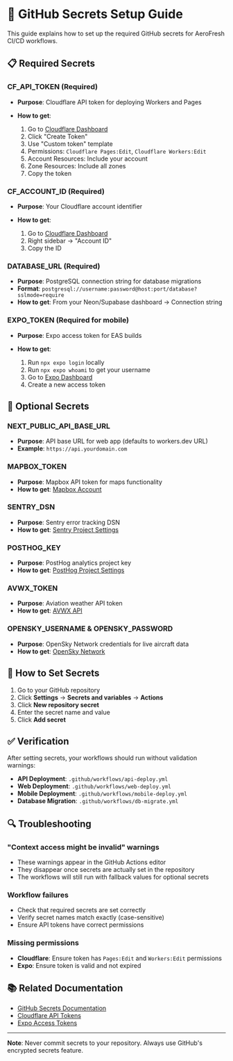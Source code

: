 # 🔐 GitHub Secrets Setup Guide

This guide explains how to set up the required GitHub secrets for AeroFresh CI/CD workflows.

## 📋 Required Secrets

### **CF_API_TOKEN** (Required)

- **Purpose**: Cloudflare API token for deploying Workers and Pages
- **How to get**:

  1. Go to [Cloudflare Dashboard](https://dash.cloudflare.com/profile/api-tokens)
  2. Click "Create Token"
  3. Use "Custom token" template
  4. Permissions: `Cloudflare Pages:Edit`, `Cloudflare Workers:Edit`
  5. Account Resources: Include your account
  6. Zone Resources: Include all zones
  7. Copy the token

### **CF_ACCOUNT_ID** (Required)

- **Purpose**: Your Cloudflare account identifier
- **How to get**:

  1. Go to [Cloudflare Dashboard](https://dash.cloudflare.com/)
  2. Right sidebar → "Account ID"
  3. Copy the ID

### **DATABASE_URL** (Required)

- **Purpose**: PostgreSQL connection string for database migrations
- **Format**: `postgresql://username:password@host:port/database?sslmode=require`
- **How to get**: From your Neon/Supabase dashboard → Connection string

### **EXPO_TOKEN** (Required for mobile)

- **Purpose**: Expo access token for EAS builds
- **How to get**:

  1. Run `npx expo login` locally
  2. Run `npx expo whoami` to get your username
  3. Go to [Expo Dashboard](https://expo.dev/accounts/[username]/settings/access-tokens)
  4. Create a new access token

## 🔧 Optional Secrets

### **NEXT_PUBLIC_API_BASE_URL**

- **Purpose**: API base URL for web app (defaults to workers.dev URL)
- **Example**: `https://api.yourdomain.com`

### **MAPBOX_TOKEN**

- **Purpose**: Mapbox API token for maps functionality
- **How to get**: [Mapbox Account](https://account.mapbox.com/access-tokens/)

### **SENTRY_DSN**

- **Purpose**: Sentry error tracking DSN
- **How to get**: [Sentry Project Settings](https://sentry.io/settings/projects/)

### **POSTHOG_KEY**

- **Purpose**: PostHog analytics project key
- **How to get**: [PostHog Project Settings](https://app.posthog.com/project/settings)

### **AVWX_TOKEN**

- **Purpose**: Aviation weather API token
- **How to get**: [AVWX API](https://avwx.rest/)

### **OPENSKY_USERNAME** & **OPENSKY_PASSWORD**

- **Purpose**: OpenSky Network credentials for live aircraft data
- **How to get**: [OpenSky Network](https://opensky-network.org/accounts/profile/)

## 🚀 How to Set Secrets

1. Go to your GitHub repository
2. Click **Settings** → **Secrets and variables** → **Actions**
3. Click **New repository secret**
4. Enter the secret name and value
5. Click **Add secret**

## ✅ Verification

After setting secrets, your workflows should run without validation warnings:

- **API Deployment**: `.github/workflows/api-deploy.yml`
- **Web Deployment**: `.github/workflows/web-deploy.yml`
- **Mobile Deployment**: `.github/workflows/mobile-deploy.yml`
- **Database Migration**: `.github/workflows/db-migrate.yml`

## 🔍 Troubleshooting

### "Context access might be invalid" warnings

- These warnings appear in the GitHub Actions editor
- They disappear once secrets are actually set in the repository
- The workflows will still run with fallback values for optional secrets

### Workflow failures

- Check that required secrets are set correctly
- Verify secret names match exactly (case-sensitive)
- Ensure API tokens have correct permissions

### Missing permissions

- **Cloudflare**: Ensure token has `Pages:Edit` and `Workers:Edit` permissions
- **Expo**: Ensure token is valid and not expired

## 📚 Related Documentation

- [GitHub Secrets Documentation](https://docs.github.com/en/actions/security-guides/encrypted-secrets)
- [Cloudflare API Tokens](https://developers.cloudflare.com/fundamentals/api/get-started/create-token/)
- [Expo Access Tokens](https://docs.expo.dev/accounts/programmatic-access/)

---

**Note**: Never commit secrets to your repository. Always use GitHub's encrypted secrets feature.
